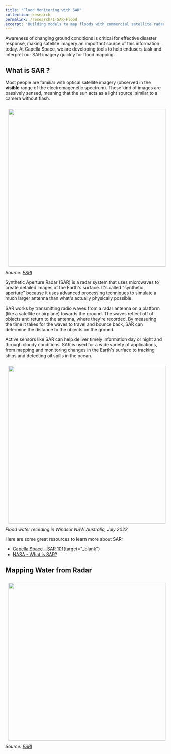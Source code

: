 ```yaml
---
title: "Flood Monitoring with SAR"
collection: research
permalink: /research/1-SAR-Flood
excerpt: 'Building models to map floods with commercial satellite radar imagery <br><br><img src="http://katjensen.github.io/images/research/SAR-Flood/SAR-Flood-example.png" width=150> '
---
```


Awareness of changing ground conditions is critical for effective disaster response, making satellite imagery an important source of this information today. At Capella Space, we are developing tools to help endusers task and interpret our SAR imagery quickly for flood mapping.

## What is SAR ?
Most people are familiar with optical satellite imagery (observed in the **visible** range of the electromagenetic spectrum). These kind of images are passively sensed, meaning that the sun acts as a light source, similar to a camera without flash.

<img style="float: center; padding: 10px 10px 10px 10px;" src="http://katjensen.github.io/images/research/SAR-Flood/SAR-optical-comparison.gif" width=500><em>Source: [ESRI](https://www.esri.com/arcgis-blog/products/arcgis-pro/imagery/introduction-to-synthetic-aperture-radar/)</em>

Synthetic Aperture Radar (SAR) is a radar system that uses microwaves to create detailed images of the Earth's surface. It's called "synthetic aperture" because it uses advanced processing techniques to simulate a much larger antenna than what's actually physically possible.

SAR works by transmitting radio waves from a radar antenna on a platform (like a satellite or airplane) towards the ground. The waves reflect off of objects and return to the antenna, where they're recorded. By measuring the time it takes for the waves to travel and bounce back, SAR can determine the distance to the objects on the ground.

Active sensors like SAR can help deliver timely information day or night and through cloudy conditions. SAR is used for a wide variety of applications, from mapping and monitoring changes in the Earth's surface to tracking ships and detecting oil spills in the ocean.

<img style="float: center; padding: 10px 10px 10px 10px;" src="http://katjensen.github.io/images/research/SAR-Flood/Windsor-Flood.gif" width=500><em>Flood water receding in Windsor NSW Australia, July 2022</em>

Here are some great resources to learn more about SAR:

* [Capella Space - SAR 101](https://www.capellaspace.com/sar-101-an-introduction-to-synthetic-aperture-radar/){target="_blank"}
* [NASA - What is SAR?](https://www.earthdata.nasa.gov/learn/backgrounders/what-is-sar)


## Mapping Water from Radar

<img style="float: center; padding: 10px 10px 10px 10px;" src="http://katjensen.github.io/images/research/SAR-Flood/Windsor-Flood.gif" width=500><em>Source: [ESRI](https://www.esri.com/arcgis-blog/products/arcgis-pro/imagery/introduction-to-synthetic-aperture-radar/)</em>


